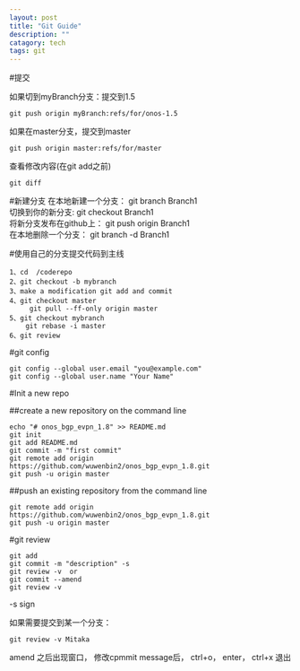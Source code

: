 ```yaml
---
layout: post
title: "Git Guide"
description: ""
catagory: tech
tags: git
---
```

#提交

如果切到myBranch分支：提交到1.5
```Bash:
git push origin myBranch:refs/for/onos-1.5
```
如果在master分支，提交到master
```Bash:
git push origin master:refs/for/master
```
查看修改内容(在git add之前)
```Bash:
git diff
```


#新建分支
在本地新建一个分支： git branch Branch1  
切换到你的新分支: git checkout Branch1  
将新分支发布在github上： git push origin Branch1  
在本地删除一个分支： git branch -d Branch1  

#使用自己的分支提交代码到主线
```Bash:
1、cd  /coderepo
2、git checkout -b mybranch 
3、make a modification git add and commit
4、git checkout master
     git pull --ff-only origin master
5、git checkout mybranch
    git rebase -i master
6、git review
```

#git config

```Bash:
git config --global user.email "you@example.com"
git config --global user.name "Your Name"
```
#Init a new repo

##create a new repository on the command line
```Bash:
echo "# onos_bgp_evpn_1.8" >> README.md
git init
git add README.md
git commit -m "first commit"
git remote add origin https://github.com/wuwenbin2/onos_bgp_evpn_1.8.git
git push -u origin master
```

##push an existing repository from the command line

```Bash:
git remote add origin https://github.com/wuwenbin2/onos_bgp_evpn_1.8.git
git push -u origin master
```

#git review

```Bash:
git add 
git commit -m "description" -s 
git review -v  or  
git commit --amend 
git review -v 
```
-s sign 

如果需要提交到某一个分支：

```Bash:
git review -v Mitaka
```

amend 之后出现窗口， 修改cpmmit message后， ctrl+o， enter， ctrl+x 退出
